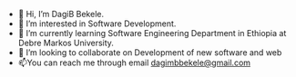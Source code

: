 - 👋 Hi, I’m DagiB Bekele.
- 👀 I’m interested in Software Development.
- 🌱 I’m currently learning Software Engineering Department in Ethiopia at Debre Markos University.
- 💞️ I’m looking to collaborate on Development of new software and web
- 📫You can reach me through email dagimbbekele@gmail.com

<!---
DagiB2/DagiB2 is a ✨ special ✨ repository because its `README.md` (this file) appears on your GitHub profile.
You can click the Preview link to take a look at your changes.
--->
